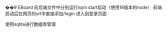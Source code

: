 ��#   E B o a r d 
前后端文件中分别运行npm start启动（使用18版本的node）
前端启动后在网页的url中直接添加/login 进入到登录页面

使用sqlite进行数据库管理
 
 
